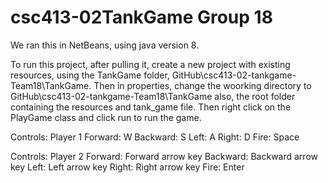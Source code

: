 # csc413-02TankGame Group 18

We ran this in NetBeans, using java version 8.

To run this project, after pulling it, create a new project with existing resources, using the TankGame folder, GitHub\csc413-02-tankgame-Team18\TankGame. Then in properties, change the woorking directory to GitHub\csc413-02-tankgame-Team18\TankGame also, the root folder containing the resources and tank_game file. Then right click on the PlayGame class and click run to run the game.

Controls: Player 1
Forward: W
Backward: S
Left: A
Right: D
Fire: Space

Controls: Player 2
Forward: Forward arrow key
Backward: Backward arrow key
Left: Left arrow key
Right: Right arrow key
Fire: Enter
